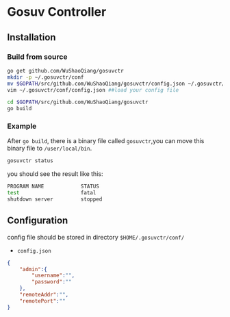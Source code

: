 # Gosuv Controller

## Installation

### Build from source
```sh
go get github.com/WuShaoQiang/gosuvctr
mkdir -p ~/.gosuvctr/conf
mv $GOPATH/src/github.com/WuShaoQiang/gosuvctr/config.json ~/.gosuvctr/conf
vim ~/.gosuvctr/conf/config.json ##load your config file

cd $GOPATH/src/github.com/WuShaoQiang/gosuvctr
go build
```

### Example

After `go build`, there is a binary file called `gosuvctr`,you can move this binary file to `/user/local/bin`.

```sh
gosuvctr status
```

you should see the result like this:

```sh
PROGRAM NAME            STATUS
test                    fatal
shutdown server         stopped
```

## Configuration

config file should be stored in directory `$HOME/.gosuvctr/conf/`

- `config.json`

```json
{
    "admin":{
        "username":"",
        "password":""
    },
    "remoteAddr":"",
    "remotePort":""
}
```

